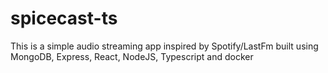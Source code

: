 # spicecast-ts


This is a simple audio streaming app inspired by Spotify/LastFm built using MongoDB, Express, React, NodeJS, Typescript and docker
